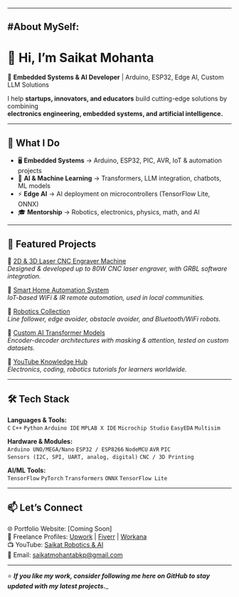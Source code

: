 -------------------------------------------------------------------------------------------------
#About MySelf:
-------------------------------------------------------------------------------------------------

# 👋 Hi, I’m Saikat Mohanta  

🚀 **Embedded Systems & AI Developer** | Arduino, ESP32, Edge AI, Custom LLM Solutions  

I help **startups, innovators, and educators** build cutting-edge solutions by combining  
**electronics engineering, embedded systems, and artificial intelligence.**  

-------------------------------------------------------------------------------------------------

## 🔧 What I Do  
- 🖥️ **Embedded Systems** → Arduino, ESP32, PIC, AVR, IoT & automation projects  
- 🤖 **AI & Machine Learning** → Transformers, LLM integration, chatbots, ML models  
- ⚡ **Edge AI** → AI deployment on microcontrollers (TensorFlow Lite, ONNX)  
- 🎓 **Mentorship** → Robotics, electronics, physics, math, and AI  

--------------------------------------------------------------------------------------------------

## 📂 Featured Projects  

🔹 [2D & 3D Laser CNC Engraver Machine](#)  
*Designed & developed up to 80W CNC laser engraver, with GRBL software integration.*  

🔹 [Smart Home Automation System](#)  
*IoT-based WiFi & IR remote automation, used in local communities.*  

🔹 [Robotics Collection](#)  
*Line follower, edge avoider, obstacle avoider, and Bluetooth/WiFi robots.*  

🔹 [Custom AI Transformer Models](#)  
*Encoder-decoder architectures with masking & attention, tested on custom datasets.*  

🔹 [YouTube Knowledge Hub](https://www.youtube.com/channel/UCCzLPoawIEmqAn40Wdt9uCQ)  
*Electronics, coding, robotics tutorials for learners worldwide.*  

-------------------------------------------------------------------------------------------------

## 🛠️ Tech Stack  

**Languages & Tools:**  
`C` `C++` `Python` `Arduino IDE` `MPLAB X IDE` `Microchip Studio` `EasyEDA` `Multisim`  

**Hardware & Modules:**  
`Arduino UNO/MEGA/Nano` `ESP32 / ESP8266` `NodeMCU` `AVR` `PIC`  
`Sensors (I2C, SPI, UART, analog, digital)` `CNC / 3D Printing`  

**AI/ML Tools:**  
`TensorFlow` `PyTorch` `Transformers` `ONNX` `TensorFlow Lite`  

--------------------------------------------------------------------------------------------------

## 📫 Let’s Connect  
🌐 Portfolio Website: [Coming Soon]  
💼 Freelance Profiles: [Upwork](#) | [Fiverr](#) | [Workana](#)  
📺 YouTube: [Saikat Robotics & AI](https://www.youtube.com/channel/UCCzLPoawIEmqAn40Wdt9uCQ)  
📧 Email: saikatmohantabkp@gmail.com  

---------------------------------------------------------------------------------------------------

⭐️ _____If you like my work, consider following me here on GitHub to stay updated with my latest projects.______  
